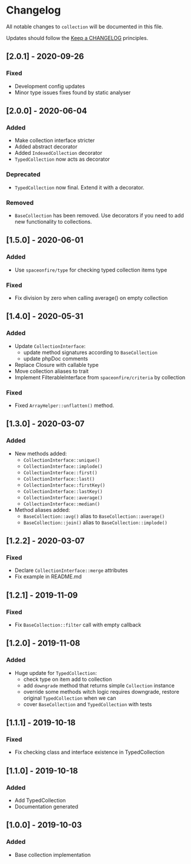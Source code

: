 # Changelog

All notable changes to `collection` will be documented in this file.

Updates should follow the [Keep a CHANGELOG](http://keepachangelog.com/) principles.

<!--
## [X.Y.Z] - YYYY-MM-DD
### Added
- Nothing

### Deprecated
- Nothing

### Fixed
- Nothing

### Removed
- Nothing

### Security
- Nothing
-->

## [2.0.1] - 2020-09-26
### Fixed
- Development config updates
- Minor type issues fixes found by static analyser

## [2.0.0] - 2020-06-04
### Added
- Make collection interface stricter
- Added abstract decorator
- Added `IndexedCollection` decorator
- `TypedCollection` now acts as decorator

### Deprecated
- `TypedCollection` now final. Extend it with a decorator.

### Removed
- `BaseCollection` has been removed. Use decorators if you need to add new functionality to collections.

## [1.5.0] - 2020-06-01
### Added
- Use `spaceonfire/type` for checking typed collection items type

### Fixed
- Fix division by zero when calling average() on empty collection

## [1.4.0] - 2020-05-31
### Added
- Update `CollectionInterface`:
    - update method signatures according to `BaseCollection`
    - update phpDoc comments
- Replace Closure with callable type
- Move collection aliases to trait
- Implement FilterableInterface from `spaceonfire/criteria` by collection

### Fixed
- Fixed `ArrayHelper::unflatten()` method.

## [1.3.0] - 2020-03-07
### Added
- New methods added:
    - `CollectionInterface::unique()`
    - `CollectionInterface::implode()`
    - `CollectionInterface::first()`
    - `CollectionInterface::last()`
    - `CollectionInterface::firstKey()`
    - `CollectionInterface::lastKey()`
    - `CollectionInterface::average()`
    - `CollectionInterface::median()`
- Method aliases added:
    - `BaseCollection::avg()` alias to `BaseCollection::average()`
    - `BaseCollection::join()` alias to `BaseCollection::implode()`

## [1.2.2] - 2020-03-07
### Fixed
- Declare `CollectionInterface::merge` attributes
- Fix example in README.md

## [1.2.1] - 2019-11-09
### Fixed
- Fix `BaseCollection::filter` call with empty callback

## [1.2.0] - 2019-11-08
### Added
- Huge update for `TypedCollection`:
    - check type on item add to collection
    - add `downgrade` method that returns simple `Collection` instance
    - override some methods witch logic requires downgrade, restore original `TypedCollection` when we can
    - cover `BaseCollection` and `TypedCollection` with tests

## [1.1.1] - 2019-10-18
### Fixed
- Fix checking class and interface existence in TypedCollection

## [1.1.0] - 2019-10-18
### Added
- Add TypedCollection
- Documentation generated

## [1.0.0] - 2019-10-03
### Added
- Base collection implementation
